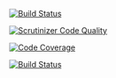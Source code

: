 [![Build Status](https://travis-ci.com/alexander97olsson/mvcFrameworkProject.svg?branch=main)](https://travis-ci.com/alexander97olsson/mvcFrameworkProject)

[![Scrutinizer Code Quality](https://scrutinizer-ci.com/g/alexander97olsson/mvcProject/badges/quality-score.png?b=main)](https://scrutinizer-ci.com/g/alexander97olsson/mvcProject/?branch=main)

[![Code Coverage](https://scrutinizer-ci.com/g/alexander97olsson/mvcProject/badges/coverage.png?b=main)](https://scrutinizer-ci.com/g/alexander97olsson/mvcProject/?branch=main)

[![Build Status](https://scrutinizer-ci.com/g/alexander97olsson/mvcProject/badges/build.png?b=main)](https://scrutinizer-ci.com/g/alexander97olsson/mvcProject/build-status/main)